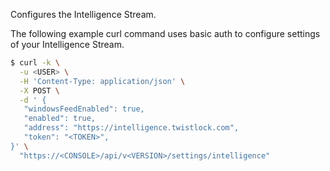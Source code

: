 Configures the Intelligence Stream.

The following example curl command uses basic auth to configure settings of your Intelligence Stream.

```bash
$ curl -k \
  -u <USER> \
  -H 'Content-Type: application/json' \
  -X POST \
  -d ' {
   "windowsFeedEnabled": true,
   "enabled": true,
   "address": "https://intelligence.twistlock.com",
   "token": "<TOKEN>",   
}' \
  "https://<CONSOLE>/api/v<VERSION>/settings/intelligence"
```
